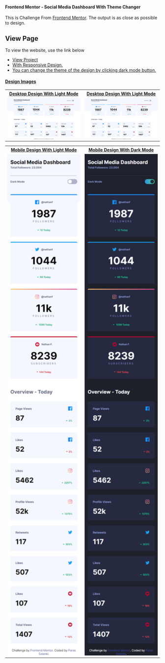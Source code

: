 #### Frontend Mentor - Social Media Dashboard With Theme Changer

<p>This is Challenge From <a href="https://www.frontendmentor.io/">Frontend Mentor</a>. The output is as close as possible to design.</p>

<h2>View Page</h2>
<p>To view the website, use the link below</p>
<ul>
    <li><a href="https://parassolanki.github.io/DashBoard-Design/" target="_blank">View Project</li>
    <li>With Responsive Design.</li>
    <li>You can change the theme of the design by clicking dark mode button.</li>
</ul>

#### Design Images

<table>
    <tr>
        <th>Desktop Design With Light Mode</th>
        <th>Desktop Design With Light Mode</th>
    </tr>
    <tr>
        <td><img src="images/Desktop_design_light_mode.png" alt="Desktop Design Light Mode" width="550px" height="auto"></td>
        <td><img src="images/Desktop_design_light_mode.png" alt="Desktop Design Light Mode" width="550px" height="auto"></td>
    </tr>
</tr>
</table>

<table>
    <tr>
        <th>Mobile Design With Light Mode</th>
        <th>Mobile Design With Dark Mode</th>
    </tr>
    <tr>
        <td><img src="images/Mobile_desing_light_mode.png" alt="Desktop Design Light Mode" width="400px" height="auto"/></td>
        <td><img src="images/Mobile_design_dark_mode.png" alt="Desktop Design Light Mode" width="400px" height="auto"/></td>
    </tr>
</tr>
</table>
